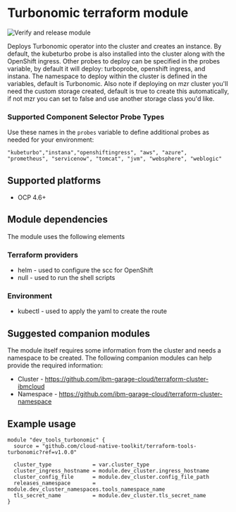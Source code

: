 #  Turbonomic terraform module

![Verify and release module](https://github.com/cloud-native-toolkit/terraform-tools-turbonomic/workflows/Verify%20and%20release%20module/badge.svg)


Deploys Turbonomic operator into the cluster and creates an instance. By default, the kubeturbo probe is also installed into the cluster along with the OpenShift ingress.  Other probes to deploy can be specified in the probes variable, by default it will deploy:  turboprobe, openshift ingress, and instana.  The namespace to deploy within the cluster is defined in the variables, default is Turbonomic.  Also note if deploying on mzr cluster you'll need the custom storage created, default is true to create this automatically, if not mzr you can set to false and use another storage class you'd like.

### Supported Component Selector Probe Types 
Use these names in the `probes` variable to define additional probes as needed for your environment:
```
"kubeturbo","instana","openshiftingress", "aws", "azure", "prometheus", "servicenow", "tomcat", "jvm", "websphere", "weblogic"
```

## Supported platforms

- OCP 4.6+

## Module dependencies

The module uses the following elements

### Terraform providers

- helm - used to configure the scc for OpenShift
- null - used to run the shell scripts

### Environment

- kubectl - used to apply the yaml to create the route

## Suggested companion modules

The module itself requires some information from the cluster and needs a
namespace to be created. The following companion
modules can help provide the required information:

- Cluster - https://github.com/ibm-garage-cloud/terraform-cluster-ibmcloud
- Namespace - https://github.com/ibm-garage-cloud/terraform-cluster-namespace


## Example usage

```hcl-terraform
module "dev_tools_turbonomic" {
  source = "github.com/cloud-native-toolkit/terraform-tools-turbonomic?ref=v1.0.0"

  cluster_type             = var.cluster_type
  cluster_ingress_hostname = module.dev_cluster.ingress_hostname
  cluster_config_file      = module.dev_cluster.config_file_path
  releases_namespace       = module.dev_cluster_namespaces.tools_namespace_name
  tls_secret_name          = module.dev_cluster.tls_secret_name
}
```

